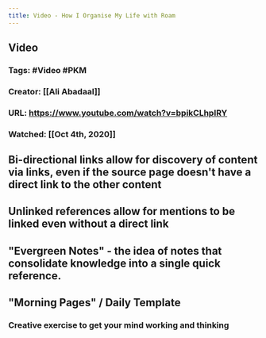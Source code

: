 ```yaml
---
title: Video - How I Organise My Life with Roam
---
```


## **Video**
### **Tags**: #Video #PKM
### **Creator**: [[Ali Abadaal]] 
### **URL**:  https://www.youtube.com/watch?v=bpikCLhpIRY
### **Watched**: [[Oct 4th, 2020]]
## Bi-directional links allow for discovery of content via links, even if the source page doesn't have a direct link to the other content
## Unlinked references allow for mentions to be linked even without a direct link
## "Evergreen Notes" - the idea of notes that consolidate knowledge into a single quick reference.
## "Morning Pages" / Daily Template
### Creative exercise to get your mind working and thinking
